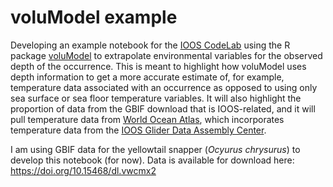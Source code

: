 # voluModel example
Developing an example notebook for the [IOOS CodeLab](https://github.com/ioos/ioos_code_lab) using the R package [voluModel](https://hannahlowens.github.io/voluModel/) to extrapolate environmental variables for the observed depth of the occurrence. This is meant to highlight how voluModel uses depth information to get a more accurate estimate of, for example, temperature data associated with an occurrence as opposed to using only sea surface or sea floor temperature variables. It will also highlight the proportion of data from the GBIF download that is IOOS-related, and it will pull temperature data from [World Ocean Atlas](https://www.ncei.noaa.gov/products/world-ocean-atlas), which incorporates temperature data from the [IOOS Glider Data Assembly Center](https://gliders.ioos.us/). 

I am using GBIF data for the yellowtail snapper (*Ocyurus chrysurus*) to develop this notebook (for now). Data is available for download here: https://doi.org/10.15468/dl.vwcmx2

